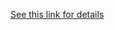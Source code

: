 [See this link for details](https://www.reddit.com/r/archlinux/comments/5r5ep8/make_your_arch_fonts_beautiful_easily/)
